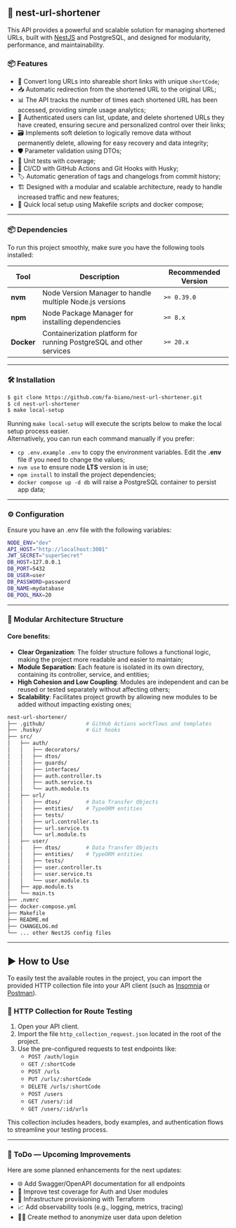 ## 🚀 nest-url-shortener

This API provides a powerful and scalable solution for managing shortened URLs, built with [NestJS](https://nestjs.com/) and PostgreSQL, and designed for modularity, performance, and maintainability.

### 📦 Features

- 🔗 Convert long URLs into shareable short links with unique `shortCode`;
- 📥 Automatic redirection from the shortened URL to the original URL;
- 📊 The API tracks the number of times each shortened URL has been accessed, providing simple usage analytics;
- 🔐 Authenticated users can list, update, and delete shortened URLs they have created, ensuring secure and personalized control over their links;
- 🗃️ Implements soft deletion to logically remove data without permanently delete, allowing for easy recovery and data integrity;
- 🛡️ Parameter validation using DTOs;
- 🧪 Unit tests with coverage;
- 🧰 CI/CD with GitHub Actions and Git Hooks with Husky;
- 🏷️ Automatic generation of tags and changelogs from commit history;
- 🏗️ Designed with a modular and scalable architecture, ready to handle increased traffic and new features;
- 🔧 Quick local setup using Makefile scripts and docker compose;

---

### 📦 Dependencies

To run this project smoothly, make sure you have the following tools installed:

| Tool     | Description                                      | Recommended Version |
|----------|--------------------------------------------------|---------------------|
| **nvm**  | Node Version Manager to handle multiple Node.js versions | `>= 0.39.0`          |
| **npm**  | Node Package Manager for installing dependencies | `>= 8.x`             |
| **Docker** | Containerization platform for running PostgreSQL and other services | `>= 20.x`            |

---

### 🛠️ Installation

```bash
$ git clone https://github.com/fa-biano/nest-url-shortener.git
$ cd nest-url-shortener
$ make local-setup
```

Running `make local-setup` will execute the scripts below to make the local setup process easier.
<br>Alternatively, you can run each command manually if you prefer:

* `cp .env.example .env` to copy the environment variables. Edit the <strong>.env</strong> file if you need to change the values;
* `nvm use` to ensure node <strong>LTS</strong> version is in use;
* `npm install` to install the project dependencies;
* `docker compose up -d db` will raise a PostgreSQL container to persist app data;

---

### ⚙️ Configuration

Ensure you have an .env file with the following variables:

```bash
NODE_ENV="dev"
API_HOST="http://localhost:3001"
JWT_SECRET="superSecret"
DB_HOST=127.0.0.1
DB_PORT=5432
DB_USER=user
DB_PASSWORD=password
DB_NAME=mydatabase
DB_POOL_MAX=20
```
---

### 📁 Modular Architecture Structure
#### Core benefits:
* **Clear Organization**: The folder structure follows a functional logic, making the project more readable and easier to maintain;
* **Module Separation**: Each feature is isolated in its own directory, containing its controller, service, and entities;
* **High Cohesion and Low Coupling**: Modules are independent and can be reused or tested separately without affecting others;
* **Scalability**: Facilitates project growth by allowing new modules to be added without impacting existing ones;

```bash
nest-url-shortener/
├── .github/             # GitHub Actions workflows and templates
├── .husky/              # Git hooks
├── src/
│   ├── auth/
│   │   ├── decorators/
│   │   ├── dtos/
│   │   ├── guards/
│   │   ├── interfaces/
│   │   ├── auth.controller.ts
│   │   ├── auth.service.ts
│   │   └── auth.module.ts
│   ├── url/
│   │   ├── dtos/        # Data Transfer Objects
│   │   ├── entities/    # TypeORM entities
│   │   ├── tests/
│   │   ├── url.controller.ts
│   │   ├── url.service.ts
│   │   └── url.module.ts
│   ├── user/
│   │   ├── dtos/        # Data Transfer Objects
│   │   ├── entities/    # TypeORM entities
│   │   ├── tests/
│   │   ├── user.controller.ts
│   │   ├── user.service.ts
│   │   └── user.module.ts
│   ├── app.module.ts
│   └── main.ts
├── .nvmrc
├── docker-compose.yml
├── Makefile
├── README.md
├── CHANGELOG.md
└── ... other NestJS config files
```
---

## ▶️ How to Use

To easily test the available routes in the project, you can import the provided HTTP collection file into your API client (such as [Insomnia](https://insomnia.rest/) or [Postman](https://www.postman.com/)).

### 🔄 HTTP Collection for Route Testing

1. Open your API client.
2. Import the file `http_collection_request.json` located in the root of the project.
3. Use the pre-configured requests to test endpoints like:
   - `POST /auth/login`
   - `GET /:shortCode`
   - `POST /urls`
   - `PUT /urls/:shortCode`
   - `DELETE /urls/:shortCode`
   - `POST /users`
   - `GET /users/:id`
   - `GET /users/:id/urls`

This collection includes headers, body examples, and authentication flows to streamline your testing process.

---

### 🧭 ToDo — Upcoming Improvements

Here are some planned enhancements for the next updates:

- 🌐 Add Swagger/OpenAPI documentation for all endpoints
- 🧪 Improve test coverage for Auth and User modules
- 🧰 Infrastructure provisioning with Terraform
- 📈 Add observability tools (e.g., logging, metrics, tracing)
- 🕵️‍♂️ Create method to anonymize user data upon deletion
